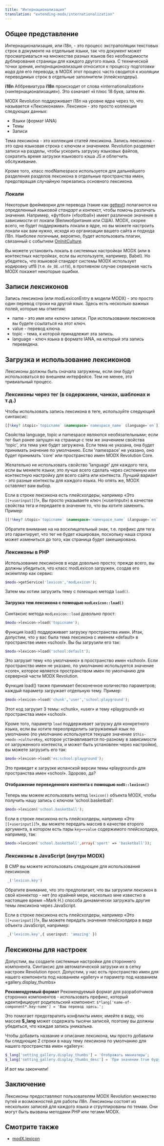 ```yaml
---
title: "Интернационализация"
translation: "extending-modx/internationalization"
---
```


## Общее представление

Интернационализация, или i18n, - это процесс экстраполяции текстовых строк в документе на отдельные языки, так что документ может просматриваться на множестве разных языков без необходимости дублирования страницы для каждого другого языка. С технической точки зрения, *интернационализация* относится к процессу *подготовки кода* для его перевода; в MODX этот процесс часто сводится к изоляции переводимых строк в отдельные заполнители (плейсхолдеры).

**i18n**
Аббревиатура **i18n** происходит от слова «internationalization» («интернационализация»). Это означает «**i** плюс 18 букв, затем **n**».

MODX Revolution поддерживает i18n на уровне ядра через то, что называется «Лексиконами». Лексикон - это просто коллекция следующих данных:

- Языки (формат IANA)
- Темы
- Записи

Тема лексикона - это коллекция статей лексикона. Запись лексикона - это одна языковая строка с ключом и значением. Revolution разделяет записи на разделы, чтобы ускорить загрузку языковых файлов, сократить время загрузки языкового кэша JS и облегчить обслуживание.

Кроме того, класс modNamespace используется для дальнейшего разделения разделов лексикона в отдельные пространства имен, предотвращая случайную перезапись основного лексикона.

### Локали

Некоторые фреймворки для перевода (такие как [gettext](http://www.gnu.org/software/gettext/)) полагаются на определенный *языковой стандарт* и контекст, чтобы помочь различать значения. Например, «футбол» («football») имеет различное значение в зависимости от локали (Великобритания или США). MODX, скорее всего, не будет поддерживать локали в ядре, но вы можете настроить локали как вам нужно, исходя из организации вашего сайта и подхода i18n. Наиболее логичным, вероятно, будет использовать плагин, связанный с событием [OnInitCulture](extending-modx/plugins/system-events/oninitculture "OnInitCulture").

Вы можете установить локаль в системных настройках MODX (или в контекстных настройках, если вы используете, например, Babel). Но убедитесь, что языковой стандарт системы MODX использует кодировку utf8 (т.е. `de_DE.utf8`), в противном случае серверная часть MODX покажет некоторые ошибки.

## Записи лексиконов

Запись лексикона (или modLexiconEntry в модели MODX) - это просто один перевод строки на другой язык. Здесь есть несколько важных полей, которые мы отметим:

- name - это имя или «ключ» записи. При использовании лексиконов вы будете ссылаться на этот ключ.
- value - перевод ключа.
- topic - тема, к которой принадлежит эта запись.
- language - ключ языка в формате IANA, на который эта запись переведена.

## Загрузка и использование лексиконов

Лексиконы должны быть сначала загружены, если они будут использоваться во внешнем интерфейсе. Тем не менее, это тривиальный процесс.

### Лексиконы через тег (в содержании, чанках, шаблонах и т.д.)

Чтобы использовать запись лексикона в теге, используйте следующий синтаксис:

```php
[[%key? &topic=`topicname` &namespace=`namespace_name` &language=`en`]]
```

Свойства language, topic и namespace являются необязательными; если тег был ранее запущен на странице с тем же значением свойства 'topic', эта тема уже будет загружена. Если тема не указана, она будет принимать значение по умолчанию. Если 'namespace' не указано, оно будет принимать 'core' или пространство имен MODX Revolution Core.

Желательно не использовать свойство 'language' для каждого тега, если вы меняете языки; это лучше всего сделать через cистемную или контекстную настройку для всего сайта или контекста. Лучший вариант - это разные контексты для каждого языка. Но опять же, MODX оставляет вам выбор.

Если в строке лексикона есть плейсхолдеры, например «Это `[[+userinput]]`!», Вы просто указываете ключ («userinput») в качестве свойства тега и передаете в значение то, что вы хотите заменить. Пример:

```php
[[!%key? &topic=`topicname` &namespace=`namespace_name` &language=`en` &userinput=`amazing`]]
```

Обратите внимание на на восклицательный знак, т.е. префикс для тега это гарантирует, что тег не будет кэширован, поскольку наша строка может измениться до того, как страница будет закеширована.

### Лексиконы в PHP

Использование лексиконов в коде довольно просто; прежде всего, вы должны убедиться, что класс modLexicon загружен, создав его экземпляр как сервис:

```php
$modx->getService('lexicon','modLexicon');
```

Затем мы хотим загрузить тему с помощью метода `load()`.

#### Загрузка тем лексикона с помощью `modLexicon::load()`

Синтаксис метода `modLexicon::load` довольно прост:

```php
$modx->lexicon->load('topicname');
```

Функция load() поддерживает загрузку пространства имен. Итак, допустим, что у вас была тема лексикона с именем «default» в пространстве имен «school». Вы бы загрузили его так:

```php
$modx->lexicon->load('school:default');
```

Это загрузит тему «по умолчанию» в пространство имен «school». Если пространство имен не указано, по умолчанию используется значение «core», которое является пространством имен по умолчанию для серверной части MODX Revolution.

Функция load() также принимает бесконечное количество параметров; каждый параметр загружает отдельную тему. Пример:

```php
$modx->lexicon->load('chunk','user','school:playground');
```

Этот код загрузит 3 темы: «chunk», «user» и тему «playground» из пространства имен «school».

Кроме того, параметр `load` поддерживает загрузку для конкретного языка, если вы хотите переопределить загружаемый язык по умолчанию (по умолчанию используется текущее значение `$this->modx->cultureKey`, которое устанавливается по-разному в зависимости от загруженного контекста, и может быть установлен через настройки), вы можете загрузить его так:

```php
$modx->lexicon->load('es:school:playground');
```

Это приведет к загрузке испанской версии темы «playground» для пространства имен «school». Здорово, да?

#### Отображение переведенного контента с помощью `modX::lexicon()`

Теперь мы можем использовать метод `lexicon()` объекта MODX, чтобы получить нашу запись с ключом 'school.basketball':

```php
$modx->lexicon('school.basketball');
```

Если в строке лексикона есть плейсхолдеры, например «Это `[[+userinput]]`!», вы можете передать массив в качестве второго аргумента, в котором есть пары `key=>value` содержимого плейсхолдера, например, так:

```php
$modx->lexicon('school.basketball',array('sport' => 'basketball'));
```

### Лексиконы в JavaScript (внутри MODX)

В CMP вы можете использовать следующее для использования лексиконов

```php
 _('lexicon.key')
```

Обратите внимание, что это предполагает, что вы загрузили лексикон в свой коннектор - нет (по крайней мере, насколько мне известно в настоящее время ~Mark H.) способа динамически загружать другие темы лексикона через JavaScript.

Если в строке лексикона есть плейсхолдеры, например «Это `[[+userinput]]`!», Вы можете передать значения плейсхолдера в виде объекта JavaScript, например:

```php
 _('lexicon.key',{ userinput: 'amazing' })
```

## Лексиконы для настроек

Допустим, вы создаете системные настройки для стороннего компонента. Синтаксис для автоматической загрузки их в сетку настроек Revolution прост. Допустим, у нас есть пространство имен для нашего компонента под названием «gallery» и параметр под названием «gallery.display_thumbs»

**Рекомендуемый формат**
Рекомендуемый формат для разработчиков сторонних компонентов - использовать префикс, который идентифицирует родительский компонент: ```$*lang['name-of-component*.key-name'] = 'Ваш перевод здесь.';```

Это помогает предотвратить конфликты имен; имейте в виду, что массив **$_lang** может содержать тысячи записей, поэтому вы должны убедиться, что каждая запись уникальна.

Чтобы добавить название и описание лексикона, мы просто добавили бы следующие 2 строки в нашу тему лексикона по умолчанию для нашего пространства имен «gallery»:

```php
$_lang['setting_gallery.display_thumbs'] = 'Отображать миниатюры';
$_lang['setting_gallery.display_thumbs_desc'] = 'При значении true будут отображаться эскизы для галереи.';
```

И вот мы закончили!

## Заключение

Лексиконы предоставляют пользователям MODX Revolution множество путей и возможностей для работы i18n. Лексиконы состоят из нескольких записей для каждого языка и сгруппированы по темам. Они могут быть вызваны методами PHP или тегами MODX.

## Смотрите также

- [modX.lexicon](extending-modx/modx-class/reference/modx.lexicon "modX.lexicon")
